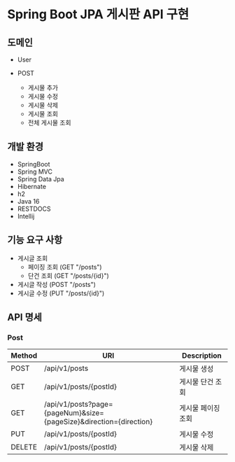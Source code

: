 # Spring Boot JPA 게시판 API 구현

## 도메인

- User

- POST
  - 게시물 추가
  - 게시물 수정
  - 게시물 삭제
  - 게시물 조회
  - 전체 게시물 조회

## 개발 환경

- SpringBoot
- Spring MVC
- Spring Data Jpa
- Hibernate
- h2
- Java 16
- RESTDOCS
- Intellij

## 기능 요구 사항
- 게시글 조회
   - 페이징 조회 (GET "/posts")
   - 단건 조회 (GET "/posts/{id}")
- 게시글 작성 (POST "/posts")
- 게시글 수정 (PUT "/posts/{id}")

## API 명세

### Post

| Method |      URI      | Description |
|--------|---------------|-------------|
|  POST  | /api/v1/posts | 게시물 생성   |
|  GET  | /api/v1/posts/{postId} | 게시물 단건 조회 |
|  GET  | /api/v1/posts?page={pageNum}&size={pageSize}&direction={direction} | 게시물 페이징 조회|
|  PUT  | /api/v1/posts/{postId} | 게시물 수정   |
|  DELETE  | /api/v1/posts/{postId} | 게시물 삭제   |

